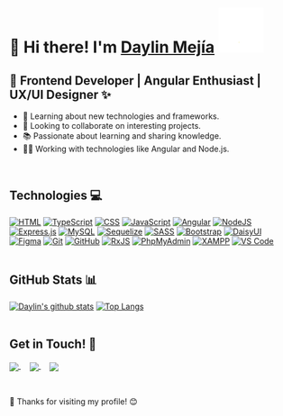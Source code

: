 
<h1> 🖖 Hi there! I'm <a href="https://github.com/DaylinMB">Daylin Mejía<a> <img src="https://github.com/Kathryn-Jie/Kathryn-Jie/blob/main/wave.gif" width="80px"/></h1>
  
<h2> 🌟 Frontend Developer | Angular Enthusiast |  UX/UI Designer  ✨</h2> 

- 🌱 Learning about new technologies and frameworks.
- 🤝 Looking to collaborate on interesting projects.
- 📚 Passionate about learning and sharing knowledge.
- 👨‍💻 Working with technologies like Angular and Node.js.

<br>

<h2> Technologies  💻</h2>
<a href="#"><img alt="HTML" src="https://img.shields.io/badge/html5-%23E34F26.svg?style=for-the-badge&logo=html5&logoColor=white"></a>
<a href="#"><img alt="TypeScript" src="https://img.shields.io/badge/typescript-3178C6.svg?style=for-the-badge&logo=typescript&logoColor=white"></a>
<a href="#"><img alt="CSS" src="https://img.shields.io/badge/css3-%231572B6.svg?style=for-the-badge&logo=css3&logoColor=white"></a>
<a href="#"><img alt="JavaScript" src="https://img.shields.io/badge/javascript-%23323330.svg?style=for-the-badge&logo=javascript&logoColor=%23F7DF1E"></a>
<a href="#"><img alt="Angular" src="https://img.shields.io/badge/angular-%23DD0031.svg?style=for-the-badge&logo=angular&logoColor=white"></a>
<a href="#"><img alt="NodeJS" src="https://img.shields.io/badge/node.js-%2343853D.svg?style=for-the-badge&logo=node-dot-js&logoColor=white"></a>
<a href="#"><img alt="Express.js" src="https://img.shields.io/badge/express.js-%23404d59.svg?style=for-the-badge&logo=express&logoColor=%2361DAFB"></a>
<a href="#"><img alt="MySQL" src="https://img.shields.io/badge/MySQL-%234ea94b.svg?style=for-the-badge&logo=mysql&logoColor=white"></a>
<a href="#"><img alt="Sequelize" src="https://img.shields.io/badge/Sequelize-%2343853D.svg?style=for-the-badge&logo=sequelize&logoColor=white"></a>
<a href="#"><img alt="SASS" src="https://img.shields.io/badge/Sass-CC6699?style=for-the-badge&logo=sass&logoColor=white"></a>
<a href="#"><img alt="Bootstrap" src="https://img.shields.io/badge/Bootstrap-563D7C?style=for-the-badge&logo=bootstrap&logoColor=white"></a>
<a href="#"><img alt="DaisyUI" src="https://img.shields.io/badge/DaisyUI-%2306B6D4.svg?style=for-the-badge&logo=daisyui&logoColor=white"></a>
<a href="#"><img alt="Figma" src="https://img.shields.io/badge/Figma-%23F24E1E.svg?style=for-the-badge&logo=figma&logoColor=white"></a>
<a href="#"><img alt="Git" src="https://img.shields.io/badge/Git-%23F05032.svg?style=for-the-badge&logo=git&logoColor=white"></a>
<a href="#"><img alt="GitHub" src="https://img.shields.io/badge/GitHub-%23121011.svg?style=for-the-badge&logo=github&logoColor=white"></a>
<a href="#"><img alt="RxJS" src="https://img.shields.io/badge/RxJS-%23BE35A2.svg?style=for-the-badge&logo=rxjs&logoColor=white"></a>
<a href="#"><img alt="PhpMyAdmin" src="https://img.shields.io/badge/PhpMyAdmin-%232D5B9D.svg?style=for-the-badge&logo=phpmyadmin&logoColor=white"></a>
<a href="#"><img alt="XAMPP" src="https://img.shields.io/badge/XAMPP-%23FF8C00.svg?style=for-the-badge&logo=xampp&logoColor=white"></a>
<a href="#"><img alt="VS Code" src="https://img.shields.io/badge/Visual_Studio_Code-%23007ACC.svg?style=for-the-badge&logo=visual-studio-code&logoColor=white"></a>
<br><br>


<h2>GitHub Stats 📊</h2>

[![Daylin's github stats](https://github-readme-stats.vercel.app/api?username=DaylinMB&show_icons=true&theme=cobalt
)](https://github.com/DaylinMB/github-readme-stats) 
[![Top Langs](https://github-readme-stats.vercel.app/api/top-langs/?username=DaylinMB&layout=compact&theme=cobalt
)](https://github.com/DaylinMB/github-readme-stats)
<br><br>

<h2>Get in Touch! 🤝</h2>
<p>
    <a href="https://www.linkedin.com/in/daylinmejia" target="_blank">
        <img align="center" src="https://img.shields.io/badge/Daylin%20Mej%C3%ADa-0077B5?style=for-the-badge&logo=linkedin&logoColor=white" />
    </a> &nbsp;&nbsp;&nbsp;  
    <a href="mailto:daylinmejia24@gmail.com" target="_blank">
        <img align="center" src="https://img.shields.io/badge/daylinmejia24@gmail.com-D14836?style=for-the-badge&logo=gmail&logoColor=white" />
    </a> &nbsp;&nbsp;&nbsp;  
    <a href="https://github.com/DaylinMB" target="_blank">
        <img align="center" src="https://img.shields.io/badge/GitHub-DaylinMB-181717?style=for-the-badge&logo=github&logoColor=white" />
    </a>
</p>
<br>
<p>
📌 Thanks for visiting my profile! 😊
<p></p>


<!--
**DaylinMB/Daylinmb** is a ✨ _special_ ✨ repository because its `README.md` (this file) appears on your GitHub profile.


esto es para las visualizaciones

<div align="center">

![](https://komarev.com/ghpvc/?username=DaylinMB&style=flat-square)

</div>


Here are some ideas to get you started:

- 🔭 I’m currently working on ...
- 🌱 I’m currently learning ...
- 👯 I’m looking to collaborate on ...
- 🤔 I’m looking for help with ...
- 💬 Ask me about ...
- 📫 How to reach me: ...
- 😄 Pronouns: ...
- ⚡ Fun fact: ...
-->
